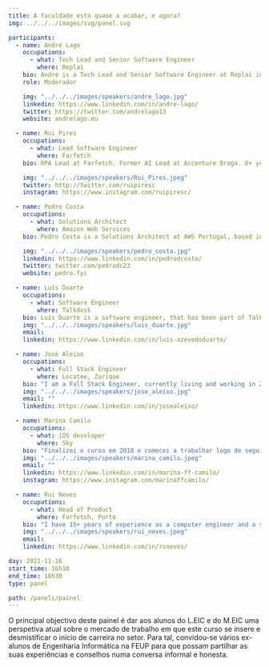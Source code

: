 ```yaml
---
title: A faculdade está quase a acabar, e agora?
img: ../../../images/svg/panel.svg

participants:
  - name: André Lago
    occupations:
      - what: Tech Lead and Senior Software Engineer
        where: Replai
    bio: André is a Tech Lead and Senior Software Engineer at Replai in Porto, helping some of the world’s largest companies improve how they make video creatives using Computer Vision and AI. Previously, André was a Senior Software Engineer at Google for almost 3 years.
    role: Moderador

    img: "../../../images/speakers/andre_lago.jpg"
    linkedin: https://www.linkedin.com/in/andre-lago/
    twitter: https://twitter.com/andrelago13
    website: andrelago.eu

  - name: Rui Pires
    occupations:
      - what: Lead Software Engineer
        where: Farfetch
    bio: RPA Lead at Farfetch. Former AI Lead at Accenture Braga. 8+ years of Software Development in AI related projects (Chatbots, NLP, OCR, ASR and RPA).

    img: "../../../images/speakers/Rui_Pires.jpeg"
    twitter: http://twitter.com/ruipiresc
    instagram: https://www.instagram.com/ruipiresc/

  - name: Pedro Costa
    occupations:
      - what: Solutions Architect
        where: Amazon Web Services
    bio: Pedro Costa is a Solutions Architect at AWS Portugal, based in Lisbon. He currently works with SMBs in Portugal to help them innovate and modernize with the Cloud. In his free time he likes to look for new places to photograph and surf.

    img: "../../../images/speakers/pedro_costa.jpg"
    linkedin: https://www.linkedin.com/in/pedrodcosta/
    twitter: twitter.com/pedrodc23
    website: pedro.fyi

  - name: Luís Duarte
    occupations:
      - what: Software Engineer
        where: Talkdesk
    bio: Luís Duarte is a software engineer, that has been part of Talkdesk for over three years now, ever since finishing his integrated masters in Informatics and Computing Engineering at the Faculty of Engineering of the University of Porto. Curious at heart and a team player always eager to learn more, Luís has helped shape Talkdesk Studio, a platform for building contact center customer journeys, into one of the company’s most prominent products. Passionate about People, Engineering and Technology, Luís loves to learn and talk about team sustainability, career development and personal/professional growth.
    img: "../../../images/speakers/luis_duarte.jpg"
    email:
    linkedin: https://www.linkedin.com/in/luis-azevedoduarte/

  - name: José Aleixo
    occupations:
      - what: Full Stack Engineer
        where: Locatee, Zurique
    bio: "I am a Full Stack Engineer, currently living and working in Zurich. I have an Integrated Master’s degree in Software Engineering and Computer Science from the University of Porto. After graduating, I started doing research in deep reinforcement learning and am currently pursuing a Ph.D. part-time. I aspire to build efficient and intelligent systems capable of processing data and providing valuable insights."
    img: "../../../images/speakers/jose_aleixo.jpg"
    email: ""
    linkedin: https://www.linkedin.com/in/josealeixo/

  - name: Marina Camilo
    occupations:
      - what: iOS developer
        where: Sky
    bio: "Finalizei o curso em 2018 e comecei a trabalhar logo de seguido no programa PlugIn da Farfetch. Ao final de dois anos e meio e com vontade de experimentar novos desafios decidi aceitar trabalhar na Sky, no produto Peacock da NBCUniversal."
    img: "../../../images/speakers/marina_camilo.jpeg"
    email: ""
    linkedin: https://www.linkedin.com/in/marina-ff-camilo/
    instagram: https://www.instagram.com/marinaffcamilo/

  - name: Rui Neves
    occupations:
      - what: Head of Product
        where: Farfetch, Porto
    bio: "I have 15+ years of experience as a computer engineer and a successful track record on roles such as Head of Product, Engineering Manager / Tech Lead, Agile Coach / Scrum Master, Solutions Architect, Head of PMO / Head of Delivery / Portfolio Manager / Program Manager, COO and CEO. On my free time, I volunteer organizing Commit Porto, an international technology conference, I was for 4 years the President of AlumniEI-FEUP and I successfully fulfilled a major personal goal: a round the world trip."
    img: "../../../images/speakers/rui_neves.jpeg"
    email:
    linkedin: https://www.linkedin.com/in/rsneves/

day: 2021-11-16
start_time: 16h10
end_time: 18h30
type: panel

path: /panels/painel
---
```


O principal objectivo deste painel é dar aos alunos do L.EIC e do M.EIC uma perspetiva atual sobre o mercado de trabalho em que este curso se insere e desmistificar o início de carreira no setor. Para tal, convidou-se vários ex-alunos de Engenharia Informática na FEUP para que possam partilhar as suas experiências e conselhos numa conversa informal e honesta.
